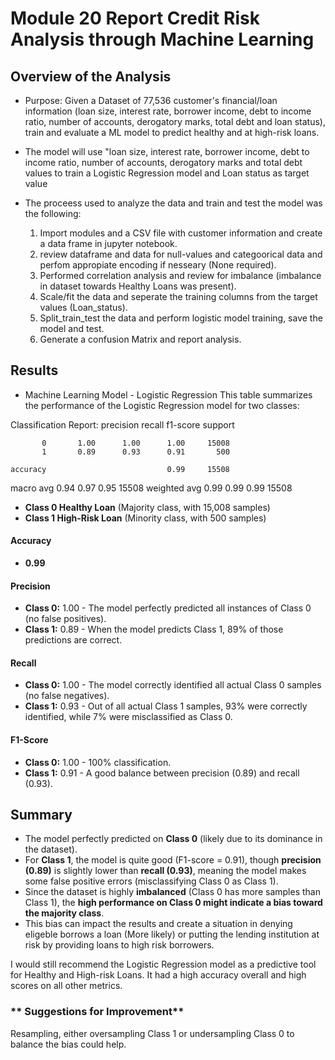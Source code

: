# Module 20 Report Credit Risk Analysis through Machine Learning

## Overview of the Analysis
* Purpose: Given a Dataset of 77,536 customer's financial/loan information (loan size, interest rate, borrower income, debt to income ratio, number of accounts, derogatory marks, total debt and loan status), train and evaluate a ML model to predict healthy and at high-risk loans.

* The model will use "loan size, interest rate, borrower income, debt to income ratio, number of accounts, derogatory marks and total debt values to train a Logistic Regression model and Loan status as target value

* The proceess used to analyze the data and train and test the model was the following:

  1. Import modules and a CSV file with customer information and create a data frame in jupyter notebook.
  2. review dataframe and data for null-values and categoorical data and perfom appropiate encoding if nesseary (None required).
  3. Performed correlation analysis and review for imbalance (imbalance in dataset towards Healthy Loans was present).
  4. Scale/fit the data and seperate the training columns from the target values (Loan_status).
  5. Split_train_test the data and perform logistic model training, save the model and test.
  6. Generate a confusion Matrix and report analysis.

## Results
* Machine Learning Model - Logistic Regression
This table summarizes the performance of the Logistic Regression model for two classes:

Classification Report:
              precision    recall  f1-score   support

           0       1.00      1.00      1.00     15008
           1       0.89      0.93      0.91       500

    accuracy                           0.99     15508
   macro avg       0.94      0.97      0.95     15508
weighted avg       0.99      0.99      0.99     15508

- **Class 0 Healthy Loan** (Majority class, with 15,008 samples)  
- **Class 1 High-Risk Loan** (Minority class, with 500 samples)  
    
#### **Accuracy**
- **0.99**
  
#### **Precision**
- **Class 0:** 1.00 - The model perfectly predicted all instances of Class 0 (no false positives).  
- **Class 1:** 0.89 - When the model predicts Class 1, 89% of those predictions are correct.  
    
#### **Recall**
- **Class 0:** 1.00 - The model correctly identified all actual Class 0 samples (no false negatives).  
- **Class 1:** 0.93 - Out of all actual Class 1 samples, 93% were correctly identified, while 7% were misclassified as Class 0.  
    
#### **F1-Score**  
- **Class 0:** 1.00 - 100% classification.  
- **Class 1:** 0.91 - A good balance between precision (0.89) and recall (0.93).  

## Summary
- The model perfectly predicted on **Class 0** (likely due to its dominance in the dataset).  
- For **Class 1**, the model is quite good (F1-score = 0.91), though **precision (0.89)** is slightly lower than **recall (0.93)**, meaning the model makes some false positive errors (misclassifying Class 0 as Class 1).  
- Since the dataset is highly **imbalanced** (Class 0 has more samples than Class 1), the **high performance on Class 0 might indicate a bias toward the majority class**.  
- This bias can impact the results and create a situation in denying eligeble borrows a loan (More likely) or putting the lending institution at risk by providing loans to high risk borrowers.

I would still recommend the Logistic Regression model as a predictive tool for Healthy and High-risk Loans. It had a high accuracy overall and high scores on all other metrics. 

### ** Suggestions for Improvement**
Resampling, either oversampling Class 1 or undersampling Class 0 to balance the bias could help.  
